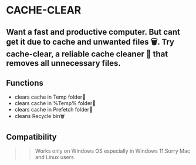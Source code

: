 
# CACHE-CLEAR
## Want a fast and productive computer. But cant get it due to cache and unwanted files 🗑️. Try cache-clear, a reliable cache cleaner 🚮 that removes all unnecessary files.

## Functions

- clears cache in Temp folder📂
- clears cache in %Temp% folder📁
- clears cache in Prefetch folder📁
- cleans Recycle bin🗑️

## Compatibility
>> Works only on Windows OS especially in Windows 11.Sorry Mac and Linux users.
